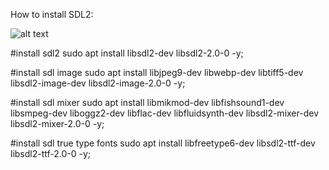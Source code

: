 How to install SDL2:

![alt text](https://upload.wikimedia.org/wikipedia/commons/thumb/c/cd/SDL_Logo.svg/766px-SDL_Logo.svg.png)

#install sdl2
sudo apt install libsdl2-dev libsdl2-2.0-0 -y;

#install sdl image
sudo apt install libjpeg9-dev libwebp-dev libtiff5-dev libsdl2-image-dev libsdl2-image-2.0-0 -y;

#install sdl mixer
sudo apt install libmikmod-dev libfishsound1-dev libsmpeg-dev liboggz2-dev libflac-dev libfluidsynth-dev libsdl2-mixer-dev libsdl2-mixer-2.0-0 -y;

#install sdl true type fonts
sudo apt install libfreetype6-dev libsdl2-ttf-dev libsdl2-ttf-2.0-0 -y;